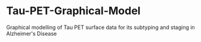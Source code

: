 # Tau-PET-Graphical-Model
Graphical modelling of Tau PET surface data for its subtyping and staging in Alzheimer's Disease
